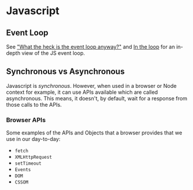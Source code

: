 # Javascript

## Event Loop

See ["What the heck is the event loop anyway?"](https://www.youtube.com/watch?v=8aGhZQkoFbQ) and [In the loop](https://www.youtube.com/watch?v=cCOL7MC4Pl0) for an in-depth view of the JS event loop.

## Synchronous vs Asynchronous

Javascript is _synchronous_. However, when used in a browser or Node context for example, it can use APIs available which are called asynchronous. This means, it doesn't, by default, wait for a response from those calls to the APIs.

### Browser APIs

Some examples of the APIs and Objects that a browser provides that we use in our day-to-day:

- `fetch`
- `XMLHttpRequest`
- `setTimeout`
- `Events`
- `DOM`
- `CSSOM`